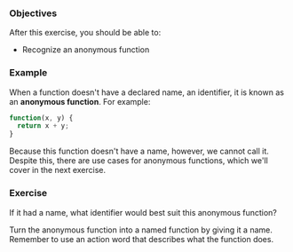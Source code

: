 <!--{ ids:[149], language:'JavaScript', type:'workshop', order: 5, name:'Anonymous Functions', description:'Anonymous functions have no name' }-->

### Objectives

After this exercise, you should be able to:

- Recognize an anonymous function

### Example

When a function doesn't have a declared name, an identifier, it is known as an __anonymous function__. For example:

```js
function(x, y) {
  return x + y;
}
```

Because this function doesn't have a name, however, we cannot call it. Despite this, there are use cases for anonymous functions, which we'll cover in the next exercise.

### Exercise

If it had a name, what identifier would best suit this anonymous function?

Turn the anonymous function into a named function by giving it a name. Remember to use an action word that describes what the function does.
